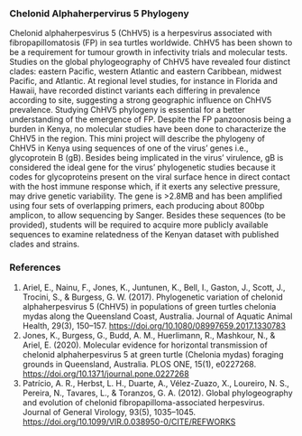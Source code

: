 ### Chelonid Alphaherpervirus 5 Phylogeny
Chelonid alphaherpesvirus 5 (ChHV5) is a herpesvirus associated with fibropapillomatosis (FP) in sea turtles worldwide. ChHV5 has been shown to be a requirement for tumour growth in infectivity trials and molecular tests. Studies on the global phylogeography of ChHV5 have revealed four distinct clades: eastern Pacific, western Atlantic and eastern Caribbean, midwest Pacific, and Atlantic. At regional level studies, for instance in Florida and Hawaii, have recorded distinct variants each differing in prevalence according to site, suggesting a strong geographic influence on ChHV5 prevalence. Studying ChHV5 phylogeny is essential for a better understanding of the emergence of FP. Despite the FP panzoonosis being a burden in Kenya, no molecular studies have been done to characterize the ChHV5 in the region. This mini project will describe the phylogeny of ChHV5 in Kenya using sequences of one of the virus’ genes i.e., glycoprotein B (gB). Besides being implicated in the virus’ virulence, gB is considered the ideal gene for the virus’ phylogenetic studies because it codes for glycoproteins present on the viral surface hence in direct contact with the host immune response which, if it exerts any selective pressure, may drive genetic variability. The gene is >2.8MB and has been amplified using four sets of overlapping primers, each producing about 800bp amplicon, to allow sequencing by Sanger. Besides these sequences (to be provided), students will be required to acquire more publicly available sequences to examine relatedness of the Kenyan dataset with published clades and strains.

### References
1. Ariel, E., Nainu, F., Jones, K., Juntunen, K., Bell, I., Gaston, J., Scott, J., Trocini, S., & Burgess, G. W. (2017). Phylogenetic variation of chelonid alphaherpesvirus 5 (ChHV5) in populations of green turtles chelonia mydas along the Queensland Coast, Australia. Journal of Aquatic Animal Health, 29(3), 150–157. https://doi.org/10.1080/08997659.2017.1330783
2. Jones, K., Burgess, G., Budd, A. M., Huerlimann, R., Mashkour, N., & Ariel, E. (2020). Molecular evidence for horizontal transmission of chelonid alphaherpesvirus 5 at green turtle (Chelonia mydas) foraging grounds in Queensland, Australia. PLOS ONE, 15(1), e0227268. https://doi.org/10.1371/journal.pone.0227268
3. Patrício, A. R., Herbst, L. H., Duarte, A., Vélez-Zuazo, X., Loureiro, N. S., Pereira, N., Tavares, L., & Toranzos, G. A. (2012). Global phylogeography and evolution of chelonid fibropapilloma-associated herpesvirus. Journal of General Virology, 93(5), 1035–1045. https://doi.org/10.1099/VIR.0.038950-0/CITE/REFWORKS
